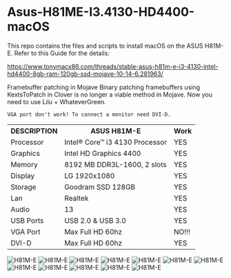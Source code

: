 # Asus-H81ME-I3.4130-HD4400-macOS

This repo contains the files and scripts to install macOS on the ASUS H81M-E.
Refer to this Guide for the details:

https://www.tonymacx86.com/threads/stable-asus-h81m-e-i3-4130-intel-hd4400-8gb-ram-120gb-ssd-mojave-10-14-6.281963/


Framebuffer patching in Mojave
Binary patching framebuffers using KextsToPatch in Clover is no longer a viable method in Mojave. Now you need to use Lilu + WhateverGreen.

```Intel HD 4400 Graphics patching as Intel HD 4600!
VGA port don't work! To connect a monitor need DVI-D.
```

<table>
<tr>
  <th>DESCRIPTION</th>
  <th>ASUS H81M-E</th>
  <th>Work</th>
</tr>
<tr>
  <td>Processor</td>
  <td>Intel® Core™ i3 4130 Processor</td>
  <td>YES</td>
</tr>
<tr>
  <td>Graphics</td>
  <td>Intel HD Graphics 4400</td>
  <td>YES</td>
</tr>
<tr>
  <td>Memory</td>
  <td>8192 MB DDR3L-1600, 2 slots</td>
  <td>YES</td>
</tr>
<tr>
  <td>Display</td>
  <td>LG 1920x1080</td>
  <td>YES</td>
</tr>
<tr>
  <td>Storage</td>
  <td>Goodram SSD 128GB</td>
  <td>YES</td>
</tr>
<tr>
  <td>Lan</td>
  <td>Realtek</td>
  <td>YES</td>
</tr>
<tr>
  <td>Audio</td>
  <td>13</td>
  <td>YES</td>
</tr>
<tr>
  <td>USB Ports</td>
  <td>USB 2.0 & USB 3.0</td>
  <td>YES</td>
</tr>
<tr>
  <td>VGA Port</td>
  <td>Max Full HD 60hz</td>
  <td>NO!!!</td>
</tr>
<tr>
  <td>DVI-D</td>
  <td>Max Full HD 60hz</td>
  <td>YES</td>
</tr>
</table>

![H81M-E](screenshot/1.png)
![H81M-E](screenshot/12.png)
![H81M-E](screenshot/2.png)
![H81M-E](screenshot/3.png)
![H81M-E](screenshot/4.png)
![H81M-E](screenshot/5.png)
![H81M-E](screenshot/6.png)
![H81M-E](screenshot/7.png)
![H81M-E](screenshot/10.png)
![H81M-E](screenshot/11.png)
![H81M-E](screenshot/13.png)
![H81M-E](screenshot/14.png)
